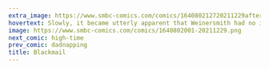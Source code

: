 ```yaml
---
extra_image: https://www.smbc-comics.com/comics/164080212720211229after.png
hovertext: Slowly, it became utterly apparent that Weinersmith had no idea what it is bdsm people do.
image: https://www.smbc-comics.com/comics/1640802001-20211229.png
next_comic: high-time
prev_comic: dadnapping
title: Blackmail
---
```


